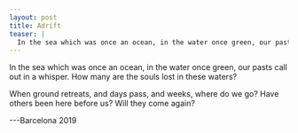 ```yaml
---
layout: post
title: Adrift
teaser: |
  In the sea which was once an ocean, in the water once green, our pasts call out in a whisper.
---
```


In the sea which was once an ocean, in the water once green, our pasts call out in a whisper. How many are the souls lost in these waters?

When ground retreats, and days pass, and weeks, where do we go? Have others been here before us? Will they come again?

---Barcelona 2019
